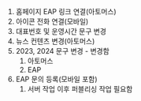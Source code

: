 1. 홈페이지 EAP 링크 연결(아토머스)
2. 아이콘 전화 연결(모바일)
3. 대표번호 및 운영시간 문구 변경
4. 뉴스 컨텐츠 변경(아토머스)
5. 2023, 2024 문구 변경 - 변경함
	1. 아토머스
	2. EAP
6. EAP 문의 등록(모바일 포함)
	1. 서버 작업 이후 퍼블리싱 작업 필요함



